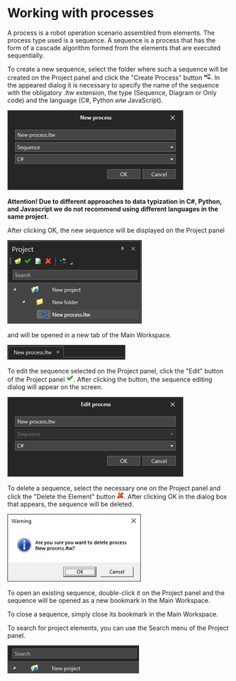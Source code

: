 # Working with processes

A process is a robot operation scenario assembled from elements. The process type used is a sequence. A sequence is a process that has the form of a cascade algorithm formed from the elements that are executed sequentially.

To create a new sequence, select the folder where such a sequence will be created on the Project panel and click the "Create Process" button ![](<../../.gitbook/assets/0 (30).png>). In the appeared dialog it is necessary to specify the name of the sequence with the obligatory .ltw extension, the type (Sequence, Diagram or Only code) and the language (C#, Python или JavaScript).

![](<../../.gitbook/assets/1 (31).png>)

**Attention! Due to different approaches to data typization in C#, Python, and Javascript we do not recommend using different languages in the same project.**&#x20;

After clicking OK, the new sequence will be displayed on the Project panel

![](<../../.gitbook/assets/2 (7).png>)

and will be opened in a new tab of the Main Workspace.

![](<../../.gitbook/assets/3 (11).png>)

To edit the sequence selected on the Project panel, click the "Edit" button of the Project panel ![](../../.gitbook/assets/4.png). After clicking the button, the sequence editing dialog will appear on the screen.

![](<../../.gitbook/assets/5 (4).png>)

To delete a sequence, select the necessary one on the Project panel and click the "Delete the Element" button ![](<../../.gitbook/assets/6 (6).png>). After clicking OK in the dialog box that appears, the sequence will be deleted.

![](<../../.gitbook/assets/7 (2).png>)

To open an existing sequence, double-click it on the Project panel and the sequence will be opened as a new bookmark in the Main Workspace.

To close a sequence, simply close its bookmark in the Main Workspace.

To search for project elements, you can use the Search menu of the Project panel.

![](<../../.gitbook/assets/8 (5).png>)
